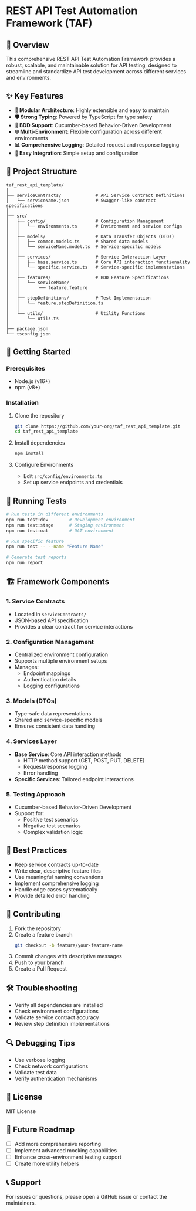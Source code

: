 # REST API Test Automation Framework (TAF)

## 🌟 Overview

This comprehensive REST API Test Automation Framework provides a robust, scalable, and maintainable solution for API testing, designed to streamline and standardize API test development across different services and environments.

## ✨ Key Features

- **🔧 Modular Architecture**: Highly extensible and easy to maintain
- **🛡️ Strong Typing**: Powered by TypeScript for type safety
- **🥒 BDD Support**: Cucumber-based Behavior-Driven Development
- **🌐 Multi-Environment**: Flexible configuration across different environments
- **📊 Comprehensive Logging**: Detailed request and response logging
- **🚀 Easy Integration**: Simple setup and configuration

## 📂 Project Structure

```
taf_rest_api_template/
│
├── serviceContracts/             # API Service Contract Definitions
│   └── serviceName.json          # Swagger-like contract specifications
│
├── src/
│   ├── config/                   # Configuration Management
│   │   └── environments.ts       # Environment and service configs
│   │
│   ├── models/                   # Data Transfer Objects (DTOs)
│   │   ├── common.models.ts      # Shared data models
│   │   └── serviceName.model.ts  # Service-specific models
│   │
│   ├── services/                 # Service Interaction Layer
│   │   ├── base.service.ts       # Core API interaction functionality
│   │   └── specific.service.ts   # Service-specific implementations
│   │
│   ├── features/                 # BDD Feature Specifications
│   │   └── serviceName/
│   │       └── feature.feature
│   │
│   ├── stepDefinitions/          # Test Implementation
│   │   └── feature.stepDefinition.ts
│   │
│   └── utils/                    # Utility Functions
│       └── utils.ts
│
├── package.json
└── tsconfig.json
```

## 🚀 Getting Started

### Prerequisites

- Node.js (v16+)
- npm (v8+)

### Installation

1. Clone the repository
   ```bash
   git clone https://github.com/your-org/taf_rest_api_template.git
   cd taf_rest_api_template
   ```

2. Install dependencies
   ```bash
   npm install
   ```

3. Configure Environments
   - Edit `src/config/environments.ts`
   - Set up service endpoints and credentials

## 🧪 Running Tests

```bash
# Run tests in different environments
npm run test:dev        # Development environment
npm run test:stage      # Staging environment
npm run test:uat        # UAT environment

# Run specific feature
npm run test -- --name "Feature Name"

# Generate test reports
npm run report
```

## 🏗️ Framework Components

### 1. Service Contracts
- Located in `serviceContracts/`
- JSON-based API specification
- Provides a clear contract for service interactions

### 2. Configuration Management
- Centralized environment configuration
- Supports multiple environment setups
- Manages:
  - Endpoint mappings
  - Authentication details
  - Logging configurations

### 3. Models (DTOs)
- Type-safe data representations
- Shared and service-specific models
- Ensures consistent data handling

### 4. Services Layer
- **Base Service**: Core API interaction methods
  - HTTP method support (GET, POST, PUT, DELETE)
  - Request/response logging
  - Error handling
- **Specific Services**: Tailored endpoint interactions

### 5. Testing Approach
- Cucumber-based Behavior-Driven Development
- Support for:
  - Positive test scenarios
  - Negative test scenarios
  - Complex validation logic

## 📝 Best Practices

- Keep service contracts up-to-date
- Write clear, descriptive feature files
- Use meaningful naming conventions
- Implement comprehensive logging
- Handle edge cases systematically
- Provide detailed error handling

## 🤝 Contributing

1. Fork the repository
2. Create a feature branch
   ```bash
   git checkout -b feature/your-feature-name
   ```
3. Commit changes with descriptive messages
4. Push to your branch
5. Create a Pull Request

## 🛠️ Troubleshooting

- Verify all dependencies are installed
- Check environment configurations
- Validate service contract accuracy
- Review step definition implementations

## 🔍 Debugging Tips

- Use verbose logging
- Check network configurations
- Validate test data
- Verify authentication mechanisms

## 📄 License

MIT License

## 🌈 Future Roadmap

- [ ] Add more comprehensive reporting
- [ ] Implement advanced mocking capabilities
- [ ] Enhance cross-environment testing support
- [ ] Create more utility helpers

## 📞 Support

For issues or questions, please open a GitHub issue or contact the maintainers.